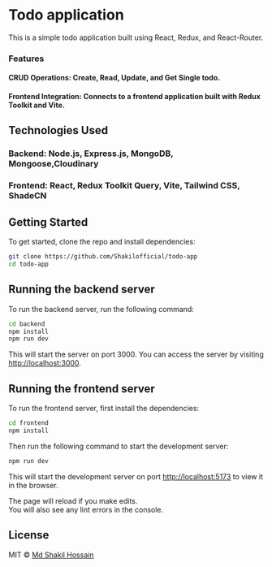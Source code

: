 # Todo application

This is a simple todo application built using React, Redux, and React-Router.

### Features

#### CRUD Operations: Create, Read, Update, and Get Single todo.

#### Frontend Integration: Connects to a frontend application built with Redux Toolkit and Vite.

## Technologies Used

### Backend: Node.js, Express.js, MongoDB, Mongoose,Cloudinary

### Frontend: React, Redux Toolkit Query, Vite, Tailwind CSS, ShadeCN

## Getting Started

To get started, clone the repo and install dependencies:

```bash
git clone https://github.com/Shakilofficial/todo-app
cd todo-app
```

## Running the backend server

To run the backend server, run the following command:

```bash
cd backend
npm install
npm run dev
```

This will start the server on port 3000. You can access the server by visiting [http://localhost:3000](http://localhost:3000).

## Running the frontend server

To run the frontend server, first install the dependencies:

```bash
cd frontend
npm install
```

Then run the following command to start the development server:

```bash
npm run dev
```

This will start the development server on port [http://localhost:5173](http://localhost:5173) to view it in the browser.

The page will reload if you make edits.\
You will also see any lint errors in the console.

## License

MIT © [Md Shakil Hossain](https://github.com/Shakilofficial)
